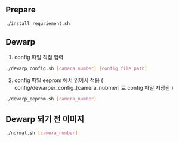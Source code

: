 ## Prepare 
```bash
./install_requriement.sh
```

## Dewarp 
1. config 파일 직접 입력 
```bash
./dewarp_config.sh [camera_number] [config_file_path]
```

2. config 파일 eeprom 에서 읽어서 적용 ( config/dewarper_config_[camera_nubmer] 로 config 파일 저장됨 )
```bash
./dewarp_eeprom.sh [camera_number]
```

## Dewarp 되기 전 이미지 
```bash
./normal.sh [camera_number]
```